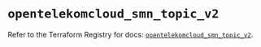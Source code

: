 # `opentelekomcloud_smn_topic_v2`

Refer to the Terraform Registry for docs: [`opentelekomcloud_smn_topic_v2`](https://registry.terraform.io/providers/opentelekomcloud/opentelekomcloud/1.36.46/docs/resources/smn_topic_v2).
